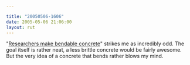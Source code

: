 ```yaml
---

title: "20050506-1606"
date: 2005-05-06 21:06:00
layout: rut
---
```


<p> "<a href="http://www.physorg.com/news3985.html">Researchers make
bendable concrete</a>" strikes me as incredibly odd. The goal itself
is rather neat, a less brittle concrete would be fairly awesome. But
the very idea of a concrete that bends rather blows my mind.</p>

